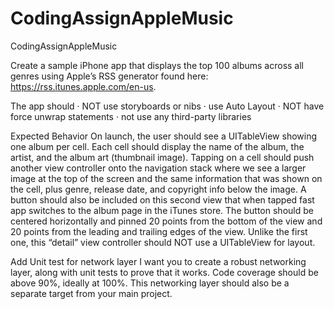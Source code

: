 # CodingAssignAppleMusic
CodingAssignAppleMusic

Create a sample iPhone app that displays the top 100 albums across all genres using Apple’s RSS generator found here: https://rss.itunes.apple.com/en-us.
 
The app should
·       NOT use storyboards or nibs
·       use Auto Layout
·       NOT have force unwrap statements
·       not use any third-party libraries
 
Expected Behavior
On launch, the user should see a UITableView showing one album per cell. 
Each cell should display the name of the album, the artist, and the album art (thumbnail image). 
Tapping on a cell should push another view controller onto the navigation stack where we see a larger image at
the top of the screen and the same information that was shown on the cell, plus genre, release date, and copyright
info below the image. A button should also be included on this second view that when tapped fast app switches 
to the album page in the iTunes store. The button should be centered horizontally and pinned 20 points 
from the bottom of the view and 20 points from the leading and trailing edges of the view. 
Unlike the first one, this “detail” view controller should NOT use a UITableView for layout. 

Add Unit test for network layer
I want you to create a robust networking layer, along with unit tests to prove that it works. 
Code coverage should be above 90%, ideally at 100%. 
This networking layer should also be a separate target from your main project.
